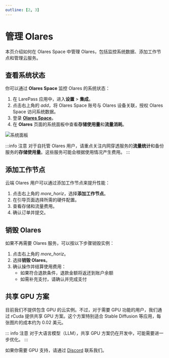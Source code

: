 ```yaml
---
outline: [2, 3]
---
```


# 管理 Olares

本页介绍如何在 Olares Space 中管理 Olares，包括监控系统数据、添加工作节点和管理云服务。

## 查看系统状态

你可以通过 **Olares Space** 监控 Olares 的系统状态：

1. 在 LarePass 应用中，进入**设置** > **集成**。
2. 点击右上角的 <i class="material-symbols-outlined">add</i>，将 Olares Space 账号与 Olares 设备关联，授权 Olares Space 访问系统数据。
3. 登录 [**Olares Space**](https://space.olares.xyz/)。
4. 在 **Olares** 页面的系统面板中查看**存储使用量**和**流量消耗**。

![系统面板](/images/how-to/space/my_olares.jpg)

:::info 注意
对于自托管 Olares 用户，请重点关注内网穿透服务的**流量统计**和备份服务的**存储使用量**。这些服务可能会根据使用情况产生费用。
:::

## 添加工作节点

云端 Olares 用户可以通过添加工作节点来提升性能：

1. 点击右上角的 <i class="material-symbols-outlined">more_horiz</i>，选择**添加工作节点**。
2. 在引导页面选择所需的硬件配置。
3. 查看存储和流量费用。
4. 确认订单并提交。

## 销毁 Olares

如果不再需要 Olares 服务，可以按以下步骤销毁实例：

1. 点击右上角的 <i class="material-symbols-outlined">more_horiz</i>。
2. 选择**销毁 Olares**。
3. 确认操作并结算使用费用：
   - 如果符合退款条件，退款金额将返还到账户余额
   - 如需补充支付，请确认并完成支付

## 共享 GPU 方案

目前我们不提供包含 GPU 的云实例。不过，对于需要 GPU 功能的用户，我们通过 rCuda 提供共享 GPU 方案。这个方案特别适合 Stable Diffusion 等应用，每张图片的成本约为 0.02 美元。

::: info 注意
对于大语言模型（LLM），共享 GPU 方案仍在开发中，可能需要进一步优化。
:::

如果你需要 GPU 支持，请通过 [Discord](https://discord.com/invite/BzfqrgQPDK) 联系我们。